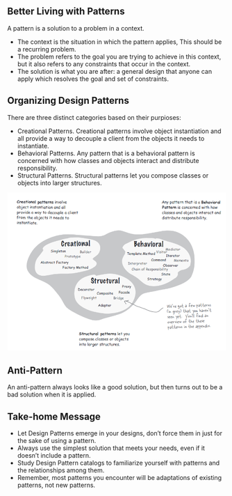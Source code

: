 ## Better Living with Patterns

A pattern is a solution to a problem in a context.

- The context is the situation in which the pattern applies, This should be a recurring problem.
- The problem refers to the goal you are trying to achieve in this context, but it also refers to any constraints that
  occur in the context.
- The solution is what you are after: a general design that anyone can apply which resolves the goal and set of
  constraints.

## Organizing Design Patterns

There are three distinct categories based on their purpioses:

- Creational Patterns. Creational patterns involve object instantiation and all provide a way to decouple a client from
  the objects it needs to instantiate.
- Behavioral Patterns. Any pattern that is a behavioral pattern is concerned with how classes and objects interact and
  distribute responsibility.
- Structural Patterns. Structural patterns let you compose classes or objects into larger structures.

![img_1.png](resources/pattern_categories.png)

## Anti-Pattern

An anti-pattern always looks like a good solution, but then turns out to be a bad solution when it is applied.

## Take-home Message

- Let Design Patterns emerge in your designs, don’t force them in just for the sake of using a pattern.
- Always use the simplest solution that meets your needs, even if it doesn’t include a pattern.
- Study Design Pattern catalogs to familiarize yourself with patterns and the relationships among them.
- Remember, most patterns you encounter will be adaptations of existing patterns, not new patterns.